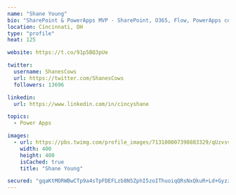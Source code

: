 ```yaml
---
name: "Shane Young"
bio: "SharePoint & PowerApps MVP - SharePoint, O365, Flow, PowerApps consulting? @PowerApps911 | Pure Snark? You found it."
location: Cincinnati, OH
type: "profile"
heat: 125

website: https://t.co/91p5BQ3pUe

twitter:
  username: ShanesCows
  url: https://twitter.com/ShanesCows
  followers: 13696

linkedin:
  url: https://www.linkedin.com/in/cincyshane

topics:
  - Power Apps

images:
  - url: https://pbs.twimg.com/profile_images/713100007398883329/qUzvsvQ3_400x400.jpg
    width: 400
    height: 400
    isCached: true
    title: "Shane Young"

secured: "gqaKtMORWBwCTp9a4sTpFDEFLzb8N5ZphI5zoIThuoiqQRsNxQkuR+Ld+GyzzHW1EMbelkDFnY3dI6ek+HKlT+LFVD8xLPuH8ugy7MJMN/HbWoNIaOcqAcjNkJlCwchfIAFNF+NOCE1W/y08QG6EVe3N91vr72L/B/YZVWfNt1qTTzG/rmTQ7jfBo96r/DXx/XedWWriQDmVxc1pwLs5NCw0lCFU068OoMSZBkFmQ5YZNpCx3TzAoBwNkCHvzRk1H4DfiUiF2foo3vfL0GJijcCdgcQWxusv5LwhuCvVbkVi5QDQvPQD63ZscJu8gQBGcPs9SiScDhD5SCbn5HmQ8IbLHGVMXbFbNV7I46SMNZKCAaIYWU26K0/svzuXgOZ35627/eFkGqYk6lON/VzF94yi3o9a8nfKfhiOlvhAN0w=;v97xN9XQ/nrHMOndOJ1bfg=="
---
```


